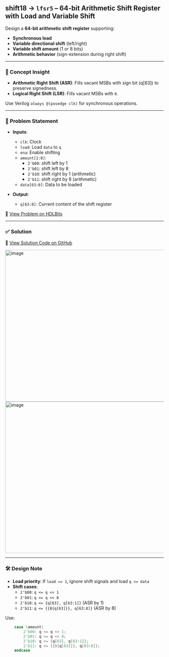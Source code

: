 ## shift18 → `lfsr5` – 64-bit Arithmetic Shift Register with Load and Variable Shift

Design a **64-bit arithmetic shift register** supporting:
- **Synchronous load**
- **Variable directional shift** (left/right)
- **Variable shift amount** (1 or 8 bits)
- **Arithmetic behavior** (sign-extension during right shift)

---

### 🧠 Concept Insight

- **Arithmetic Right Shift (ASR)**: Fills vacant MSBs with sign bit (q[63]) to preserve signedness.
- **Logical Right Shift (LSR)**: Fills vacant MSBs with `0`.

Use Verilog `always @(posedge clk)` for synchronous operations.

---

### 📘 Problem Statement

- **Inputs**:
  - `clk`: Clock
  - `load`: Load `data` to `q`
  - `ena`: Enable shifting
  - `amount[1:0]`:
    - `2'b00`: shift left  by 1
    - `2'b01`: shift left  by 8
    - `2'b10`: shift right by 1 (arithmetic)
    - `2'b11`: shift right by 8 (arithmetic)
  - `data[63:0]`: Data to be loaded

- **Output**:
  - `q[63:0]`: Current content of the shift register

🔗 [View Problem on HDLBits](https://hdlbits.01xz.net/wiki/Shift18)

---

### ✅ Solution  
📄 [View Solution Code on GitHub](https://github.com/EswarAdithya011/HDLBits/blob/main/Problem%20Sets/7.%20Sequential%20Logic/Shift18.v)

<img width="556" height="482" alt="image" src="https://github.com/user-attachments/assets/0f253745-9770-4bb9-965c-c47d2e82138f" />

<img width="700" height="481" alt="image" src="https://github.com/user-attachments/assets/9626ff16-7412-413b-995a-edd467481135" />

---

### 🛠 Design Note

- **Load priority**: If `load == 1`, ignore shift signals and load `q <= data`
- **Shift cases**:
  - `2'b00`: `q <= q << 1`
  - `2'b01`: `q <= q << 8`
  - `2'b10`: `q <= {q[63], q[63:1]}`  (ASR by 1)
  - `2'b11`: `q <= {{8{q[63]}}, q[63:8]}` (ASR by 8)

Use:
```verilog
    case (amount)
        2'b00: q <= q << 1;
        2'b01: q <= q << 8;
        2'b10: q <= {q[63], q[63:1]};
        2'b11: q <= {{8{q[63]}}, q[63:8]};
    endcase

